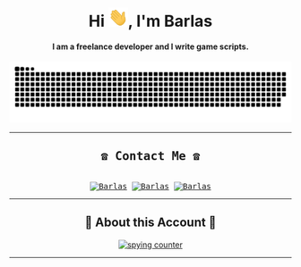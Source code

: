 <div align="center">
<h1 align="center">Hi <img width="35" src="https://github.com/1999AZZAR/1999AZZAR/blob/main/resources/img/waving.gif">, I'm Barlas</h1>
<h4 align="center">I am a freelance developer and I write game scripts.
</h4>
</div>

<div align="center">
  <a href="https://discord.gg/F6F7KgK">
  <img  src="https://github.com/1999AZZAR/1999AZZAR/blob/main/resources/img/grid-snake.svg"
       alt="snake" /></a>
</div>

-------------

<div>
  <samp>
    <h2 align="center">☎️ Contact Me ☎️</h2>
    <p align="center">
      <br/>
      <a href="https://www.youtube.com/channel/UCSnrIzDlBbRcqYzb4NNMuiQ" target="blank"><img align="center"
         src="https://i.hizliresim.com/86eou13.png"
         alt="Barlas"  height="60"/></a>
      <a href="https://discord.gg/F6F7KgK" target="blank"><img align="center"
         src="https://i.hizliresim.com/7xtetvt.png"
         alt="Barlas" height="60"/></a>
      <a href="https://github.com/BarlasTR" target="blank"><img align="center"
         src="https://i.hizliresim.com/3reoz4f.png"
         alt="Barlas" height="60"/></a>
    </p>
  </samp>
</div>


----------------------

<div>
<h2 align="center">🧮 About this Account 🧮</h2>
 <p align="center">
  <a href="https://github.com/BarlasTR" target="blank"><img align="center" 
     src="https://img.shields.io/github/followers/BarlasTR?color=dark%20blue&label=Github%20Followers&logo=github&logoColor=white&style=for-the-badge"
     alt="spying counter" /></a>
  </p>
 
</div>

-----------



